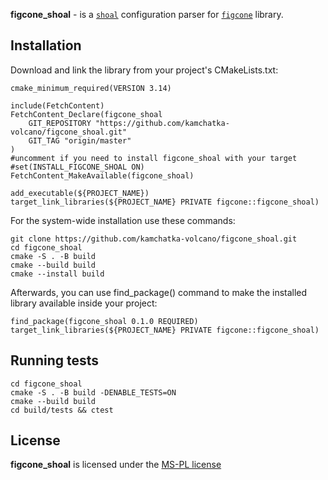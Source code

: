 **figcone_shoal** - is a [`shoal`](https://shoal.eelnet.org/) configuration parser for [`figcone`](https://github.com/kamchatka-volcano/figcone) library. 


## Installation
Download and link the library from your project's CMakeLists.txt:
```
cmake_minimum_required(VERSION 3.14)

include(FetchContent)
FetchContent_Declare(figcone_shoal
    GIT_REPOSITORY "https://github.com/kamchatka-volcano/figcone_shoal.git"
    GIT_TAG "origin/master"
)
#uncomment if you need to install figcone_shoal with your target
#set(INSTALL_FIGCONE_SHOAL ON)
FetchContent_MakeAvailable(figcone_shoal)

add_executable(${PROJECT_NAME})
target_link_libraries(${PROJECT_NAME} PRIVATE figcone::figcone_shoal)
```

For the system-wide installation use these commands:
```
git clone https://github.com/kamchatka-volcano/figcone_shoal.git
cd figcone_shoal
cmake -S . -B build
cmake --build build
cmake --install build
```

Afterwards, you can use find_package() command to make the installed library available inside your project:
```
find_package(figcone_shoal 0.1.0 REQUIRED)
target_link_libraries(${PROJECT_NAME} PRIVATE figcone::figcone_shoal)
```

## Running tests
```
cd figcone_shoal
cmake -S . -B build -DENABLE_TESTS=ON
cmake --build build
cd build/tests && ctest
```

## License
**figcone_shoal** is licensed under the [MS-PL license](/LICENSE.md)  
